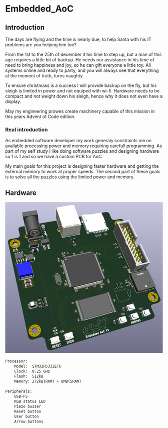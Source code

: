 # Embedded_AoC
## Introduction
The days are flying and the time is nearly due, to help Santa with his IT problems are you helping him too?

From the 1st to the 25th of december it his time to step up, but a man of this age requires a little bit of backup. He needs our assistance in his time of need to bring happiness and joy, so he can gift everyone a little toy. All systems online and ready to party, and you will always see that everything at the moment of truth, turns naughty.

To ensure christmass is a success I will provide backup on the fly, but his sleigh is limited in power and not equiped with wi-fi. Hardware needs to be compact and not weight down his sleigh, hence why it does not even have a display.

May my engineering prowes create machinery capable of this mission in this years Advent of Code edition.

### Real introduction
As embedded software developer my work generaly constraints me on available processing power and memory requiring carefull programming. As part of my self study I like doing software puzzles and designing hardware so 1 is 1 and so we have a custom PCB for AoC.

My main goals for this project is designing faster hardware and getting the external memory to work at proper speeds. The second part of these goals is to solve all the puzzles using the limited power and memory.

## Hardware
![Embedded AoC V1](Embedded_AoC_V1.png)

    Processor:      
        Model:  STM32H533ZET6
        Clock:  0.25 GHz
        Flash:  512kB
        Memory: 272kB(RAM) + 8MB(SRAM)

    Peripherals:
        USB-FS
        RGB status LED
        Piezo buzzer
        Reset button
        User button
        Arrow buttons